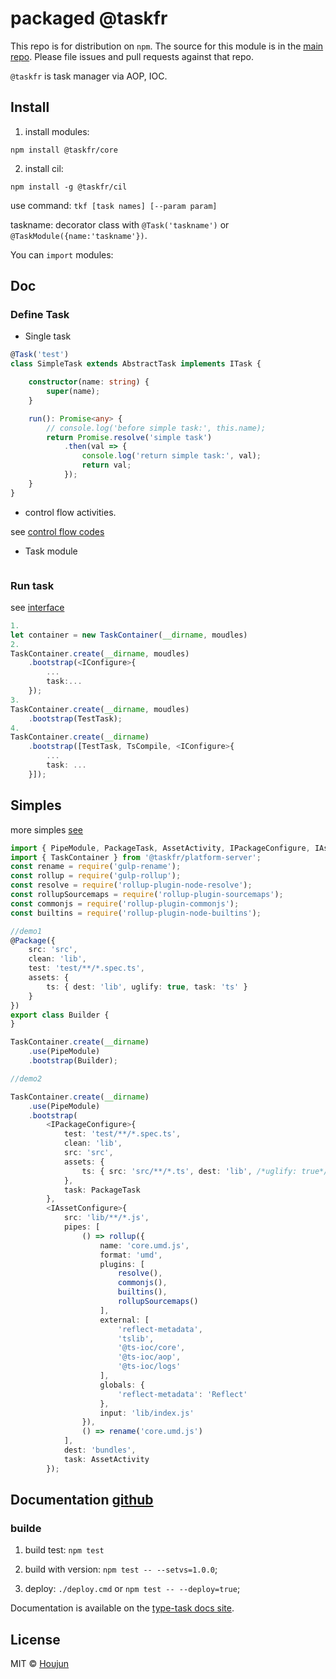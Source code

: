 # packaged @taskfr

This repo is for distribution on `npm`. The source for this module is in the
[main repo](https://github.com/zhouhoujun/type-task).
Please file issues and pull requests against that repo.

`@taskfr` is task manager via AOP, IOC.

## Install

1. install modules:

```shell
npm install @taskfr/core
```

2. install cil:

```shell
npm install -g @taskfr/cil
```

use command: `tkf [task names] [--param param]`

taskname: decorator class with `@Task('taskname')` or `@TaskModule({name:'taskname'})`.


You can `import` modules:


## Doc

### Define Task

* Single task

```ts
@Task('test')
class SimpleTask extends AbstractTask implements ITask {

    constructor(name: string) {
        super(name);
    }

    run(): Promise<any> {
        // console.log('before simple task:', this.name);
        return Promise.resolve('simple task')
            .then(val => {
                console.log('return simple task:', val);
                return val;
            });
    }
}

```

* control flow activities.

see [control flow codes](https://github.com/zhouhoujun/type-task/tree/master/packages/core/src/activities)


* Task module

```ts


```

### Run task

see [interface](https://github.com/zhouhoujun/type-task/blob/master/src/ITaskContainer.ts)

```ts
1.
let container = new TaskContainer(__dirname, moudles)
2.
TaskContainer.create(__dirname, moudles)
    .bootstrap(<IConfigure>{
        ...
        task:...
    });
3.
TaskContainer.create(__dirname, moudles)
    .bootstrap(TestTask);
4.
TaskContainer.create(__dirname)
    .bootstrap([TestTask, TsCompile, <IConfigure>{
        ...
        task: ...
    }]);

```

## Simples

more simples [see](https://github.com/zhouhoujun/type-task/blob/master/test/simples.task.ts)

```ts
import { PipeModule, PackageTask, AssetActivity, IPackageConfigure, IAssetConfigure } from '@taskfr/pipes';
import { TaskContainer } from '@taskfr/platform-server';
const rename = require('gulp-rename');
const rollup = require('gulp-rollup');
const resolve = require('rollup-plugin-node-resolve');
const rollupSourcemaps = require('rollup-plugin-sourcemaps');
const commonjs = require('rollup-plugin-commonjs');
const builtins = require('rollup-plugin-node-builtins');

//demo1
@Package({
    src: 'src',
    clean: 'lib',
    test: 'test/**/*.spec.ts',
    assets: {
        ts: { dest: 'lib', uglify: true, task: 'ts' }
    }
})
export class Builder {
}

TaskContainer.create(__dirname)
    .use(PipeModule)
    .bootstrap(Builder);

//demo2

TaskContainer.create(__dirname)
    .use(PipeModule)
    .bootstrap(
        <IPackageConfigure>{
            test: 'test/**/*.spec.ts',
            clean: 'lib',
            src: 'src',
            assets: {
                ts: { src: 'src/**/*.ts', dest: 'lib', /*uglify: true*/ }
            },
            task: PackageTask
        },
        <IAssetConfigure>{
            src: 'lib/**/*.js',
            pipes: [
                () => rollup({
                    name: 'core.umd.js',
                    format: 'umd',
                    plugins: [
                        resolve(),
                        commonjs(),
                        builtins(),
                        rollupSourcemaps()
                    ],
                    external: [
                        'reflect-metadata',
                        'tslib',
                        '@ts-ioc/core',
                        '@ts-ioc/aop',
                        '@ts-ioc/logs'
                    ],
                    globals: {
                        'reflect-metadata': 'Reflect'
                    },
                    input: 'lib/index.js'
                }),
                () => rename('core.umd.js')
            ],
            dest: 'bundles',
            task: AssetActivity
        });

```

## Documentation [github](https://github.com/zhouhoujun/type-task.git)

### builde

1. build test: `npm test`

2. build with version: `npm test -- --setvs=1.0.0`;

3. deploy: `./deploy.cmd` or `npm test -- --deploy=true`;

Documentation is available on the
[type-task docs site](https://github.com/zhouhoujun/type-task).

## License

MIT © [Houjun](https://github.com/zhouhoujun/)